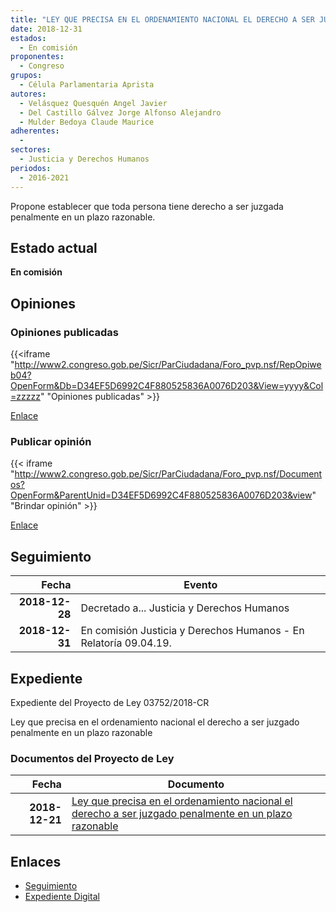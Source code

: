 ```yaml
---
title: "LEY QUE PRECISA EN EL ORDENAMIENTO NACIONAL EL DERECHO A SER JUZGADO PENALMENTE EN UN PLAZO RAZONABLE."
date: 2018-12-31
estados: 
  - En comisión
proponentes: 
  - Congreso
grupos: 
  - Célula Parlamentaria Aprista
autores: 
  - Velásquez Quesquén Angel Javier
  - Del Castillo Gálvez Jorge Alfonso Alejandro
  - Mulder Bedoya Claude Maurice
adherentes: 
  - 
sectores: 
  - Justicia y Derechos Humanos
periodos: 
  - 2016-2021
---
```


Propone establecer que toda persona tiene derecho a ser juzgada penalmente en un plazo razonable.


## Estado actual

**En comisión**

## Opiniones

### Opiniones publicadas

{{<iframe "http://www2.congreso.gob.pe/Sicr/ParCiudadana/Foro_pvp.nsf/RepOpiweb04?OpenForm&Db=D34EF5D6992C4F880525836A0076D203&View=yyyy&Col=zzzzz" "Opiniones publicadas" >}}

[Enlace](http://www2.congreso.gob.pe/Sicr/ParCiudadana/Foro_pvp.nsf/RepOpiweb04?OpenForm&Db=D34EF5D6992C4F880525836A0076D203&View=yyyy&Col=zzzzz)
### Publicar opinión

{{< iframe "http://www2.congreso.gob.pe/Sicr/ParCiudadana/Foro_pvp.nsf/Documentos?OpenForm&ParentUnid=D34EF5D6992C4F880525836A0076D203&view" "Brindar opinión" >}}

[Enlace](http://www2.congreso.gob.pe/Sicr/ParCiudadana/Foro_pvp.nsf/Documentos?OpenForm&ParentUnid=D34EF5D6992C4F880525836A0076D203&view)

## Seguimiento

| Fecha | Evento |
|------:|--------|
| **2018-12-28** | Decretado a... Justicia y Derechos Humanos|
| **2018-12-31** | En comisión Justicia y Derechos Humanos - En Relatoría 09.04.19.|


## Expediente

Expediente del Proyecto de Ley 03752/2018-CR

Ley que precisa en el ordenamiento nacional el derecho a ser juzgado penalmente en un plazo razonable


### Documentos del Proyecto de Ley

| Fecha | Documento |
|------:|--------|
| **2018-12-21** | [Ley que precisa en el ordenamiento nacional el derecho a ser juzgado penalmente en un plazo razonable](http://www.leyes.congreso.gob.pe/Documentos/2016_2021/Proyectos_de_Ley_y_de_Resoluciones_Legislativas/PL0375120181221.pdf) |

## Enlaces 

- [Seguimiento](http://www2.congreso.gob.pe/Sicr/TraDocEstProc/CLProLey2016.nsf/f7fff46988ca05b1052578e100829cc7/51de98c56a766fc60525836a0065b837?OpenDocument)
- [Expediente Digital](http://www2.congreso.gob.pe/Sicr/TraDocEstProc/CLProLey2016.nsf/f7fff46988ca05b1052578e100829cc7/51de98c56a766fc60525836a0065b837?OpenDocument&Click=05257FB7005EB655.eb71d0cf91d8294e05256cdf006b5706/$Body/0.1C6C)
